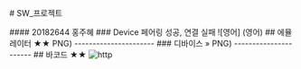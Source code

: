 <font class="papago-parent"><font class="papago-source" style="display:none;"># SW_Project
</font># SW_프로젝트</font><font class="papago-parent"><font class="papago-source" style="display:none;">
</font>


</font><font class="papago-parent"><font class="papago-source" style="display:none;">
</font>
</font><font class="papago-parent"><font class="papago-source" style="display:none;">#### 20182644 홍주혜
</font>#### 20182644 홍주혜</font><font class="papago-parent"><font class="papago-source" style="display:none;">
</font>
</font><font class="papago-parent"><font class="papago-source" style="display:none;">
</font>
</font><font class="papago-parent"><font class="papago-source" style="display:none;">### Device 페어링 성공, 연결 실패 
</font>### Device 페어링 성공, 연결 실패</font><font class="papago-parent"><font class="papago-source" style="display:none;">
</font>
</font><font class="papago-parent"><font class="papago-source" style="display:none;">![연결실패](https://user-images.githubusercontent.com/94774284/211575038-7c1a32d1-03f2-45df-842b-2a1def3cf2ce.png)
</font>![영어] (영어)</font><font class="papago-parent"><font class="papago-source" style="display:none;">
</font>
</font><font class="papago-parent"><font class="papago-source" style="display:none;">
</font>
</font><font class="papago-parent"><font class="papago-source" style="display:none;">
</font>
</font><font class="papago-parent"><font class="papago-source" style="display:none;">
</font>
</font><font class="papago-parent"><font class="papago-source" style="display:none;">### Emulator 연결
</font>## 에뮬레이터 ★★</font><font class="papago-parent"><font class="papago-source" style="display:none;">
</font>
</font><font class="papago-parent"><font class="papago-source" style="display:none;">![애뮬연결](https://user-images.githubusercontent.com/94774284/211569814-2a73bc7e-aee4-42ca-be2d-9003b9846981.</font>![https://user-images.githubusercontent.com/94774284/211569814-2a73bc7e-aee4-42ca-be2d-9003b9846981] (영어)</font><font class="papago-parent"><font class="papago-source" style="display:none;">PNG)
</font>PNG)</font><font class="papago-parent"><font class="papago-source" style="display:none;">
</font>
</font><font class="papago-parent"><font class="papago-source" style="display:none;">----------------------
</font>----------------------</font><font class="papago-parent"><font class="papago-source" style="display:none;">
</font>
</font><font class="papago-parent"><font class="papago-source" style="display:none;">
</font>
</font><font class="papago-parent"><font class="papago-source" style="display:none;">### Device 연결
</font>### 디바이스 »</font><font class="papago-parent"><font class="papago-source" style="display:none;">
</font>
</font><font class="papago-parent"><font class="papago-source" style="display:none;">![디바이스 연결](https://user-images.githubusercontent.com/94774284/211572312-ea7c9f64-d389-4c5a-8c45-0f437ffe7a67.</font>![ https://user-images.githubusercontent.com/94774284/211572312-ea7c9f64-d389-4c5a-8c45-0f437ffe7a67 ] 。</font><font class="papago-parent"><font class="papago-source" style="display:none;">PNG)
</font>PNG)</font><font class="papago-parent"><font class="papago-source" style="display:none;">
</font>
</font><font class="papago-parent"><font class="papago-source" style="display:none;">
</font>
</font><font class="papago-parent"><font class="papago-source" style="display:none;">
</font>
</font><font class="papago-parent"><font class="papago-source" style="display:none;">----------------------
</font>----------------------</font><font class="papago-parent"><font class="papago-source" style="display:none;">
</font>
</font><font class="papago-parent"><font class="papago-source" style="display:none;">### Barcode 인식
</font>## 바코드 ★★</font><font class="papago-parent"><font class="papago-source" style="display:none;">
</font>
</font><font class="papago-parent"><font class="papago-source" style="display:none;">![바코드](https://user-images.githubusercontent.com/94774284/211572465-852418f2-d570-4b69-8fb7-c4145929e648.jpg)
</font>![http](https://user-images.githubusercontent.com/94774284/211572465-852418f2-d570-4b69-8fb7-c4145929e648.jpg)</font>
